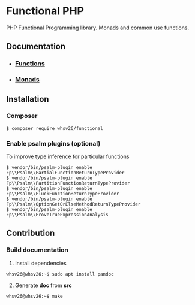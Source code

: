 # Functional PHP
PHP Functional Programming library. Monads and common use functions.


## Documentation
- ### [Functions](doc/Functions.md)
- ### [Monads](doc/Monads.md)


## Installation

### Composer 

```console
$ composer require whsv26/functional
```

### Enable psalm plugins (optional)
To improve type inference for particular functions

```console
$ vendor/bin/psalm-plugin enable Fp\\Psalm\\PartialFunctionReturnTypeProvider
$ vendor/bin/psalm-plugin enable Fp\\Psalm\\PartitionFunctionReturnTypeProvider
$ vendor/bin/psalm-plugin enable Fp\\Psalm\\PluckFunctionReturnTypeProvider
$ vendor/bin/psalm-plugin enable Fp\\Psalm\\OptionGetOrElseMethodReturnTypeProvider
$ vendor/bin/psalm-plugin enable Fp\\Psalm\\ProveTrueExpressionAnalysis
```


## Contribution

### Build documentation

1) Install dependencies
  ```console
  whsv26@whsv26:~$ sudo apt install pandoc
  ```

2) Generate **doc** from **src**
  ```console
  whsv26@whsv26:~$ make
  ```

